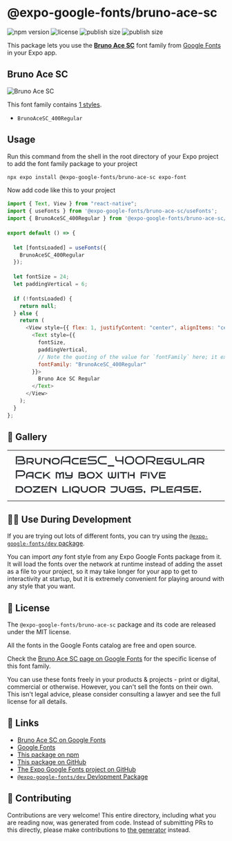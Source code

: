 # @expo-google-fonts/bruno-ace-sc

![npm version](https://flat.badgen.net/npm/v/@expo-google-fonts/bruno-ace-sc)
![license](https://flat.badgen.net/github/license/expo/google-fonts)
![publish size](https://flat.badgen.net/packagephobia/install/@expo-google-fonts/bruno-ace-sc)
![publish size](https://flat.badgen.net/packagephobia/publish/@expo-google-fonts/bruno-ace-sc)

This package lets you use the [**Bruno Ace SC**](https://fonts.google.com/specimen/Bruno+Ace+SC) font family from [Google Fonts](https://fonts.google.com/) in your Expo app.

## Bruno Ace SC

![Bruno Ace SC](./font-family.png)

This font family contains [1 styles](#-gallery).

- `BrunoAceSC_400Regular`

## Usage

Run this command from the shell in the root directory of your Expo project to add the font family package to your project

```sh
npx expo install @expo-google-fonts/bruno-ace-sc expo-font
```

Now add code like this to your project

```js
import { Text, View } from "react-native";
import { useFonts } from '@expo-google-fonts/bruno-ace-sc/useFonts';
import { BrunoAceSC_400Regular } from '@expo-google-fonts/bruno-ace-sc/400Regular';

export default () => {

  let [fontsLoaded] = useFonts({
    BrunoAceSC_400Regular
  });

  let fontSize = 24;
  let paddingVertical = 6;

  if (!fontsLoaded) {
    return null;
  } else {
    return (
      <View style={{ flex: 1, justifyContent: "center", alignItems: "center" }}>
        <Text style={{
          fontSize,
          paddingVertical,
          // Note the quoting of the value for `fontFamily` here; it expects a string!
          fontFamily: "BrunoAceSC_400Regular"
        }}>
          Bruno Ace SC Regular
        </Text>
      </View>
    );
  }
};
```

## 🔡 Gallery


||||
|-|-|-|
|![BrunoAceSC_400Regular](./400Regular/BrunoAceSC_400Regular.ttf.png)||||


## 👩‍💻 Use During Development

If you are trying out lots of different fonts, you can try using the [`@expo-google-fonts/dev` package](https://github.com/expo/google-fonts/tree/master/font-packages/dev#readme).

You can import _any_ font style from any Expo Google Fonts package from it. It will load the fonts over the network at runtime instead of adding the asset as a file to your project, so it may take longer for your app to get to interactivity at startup, but it is extremely convenient for playing around with any style that you want.


## 📖 License

The `@expo-google-fonts/bruno-ace-sc` package and its code are released under the MIT license.

All the fonts in the Google Fonts catalog are free and open source.

Check the [Bruno Ace SC page on Google Fonts](https://fonts.google.com/specimen/Bruno+Ace+SC) for the specific license of this font family.

You can use these fonts freely in your products & projects - print or digital, commercial or otherwise. However, you can't sell the fonts on their own. This isn't legal advice, please consider consulting a lawyer and see the full license for all details.

## 🔗 Links

- [Bruno Ace SC on Google Fonts](https://fonts.google.com/specimen/Bruno+Ace+SC)
- [Google Fonts](https://fonts.google.com/)
- [This package on npm](https://www.npmjs.com/package/@expo-google-fonts/bruno-ace-sc)
- [This package on GitHub](https://github.com/expo/google-fonts/tree/master/font-packages/bruno-ace-sc)
- [The Expo Google Fonts project on GitHub](https://github.com/expo/google-fonts)
- [`@expo-google-fonts/dev` Devlopment Package](https://github.com/expo/google-fonts/tree/master/font-packages/dev)

## 🤝 Contributing

Contributions are very welcome! This entire directory, including what you are reading now, was generated from code. Instead of submitting PRs to this directly, please make contributions to [the generator](https://github.com/expo/google-fonts/tree/master/packages/generator) instead.
